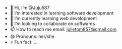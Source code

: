 - 👋 Hi, I’m @Juju587
- 👀 I’m interested in learning software development 
- 🌱 I’m currently learning web development 
- 💞️ I’m looking to collaborate on softwares 
- 📫 How to reach me email: julietom857@gmail.com
- 😄 Pronouns: her/she
- ⚡ Fun fact: ...

<!---
Juju587/Juju587 is a ✨ special ✨ repository because its `README.md` (this file) appears on your GitHub profile.
You can click the Preview link to take a look at your changes.
--->
